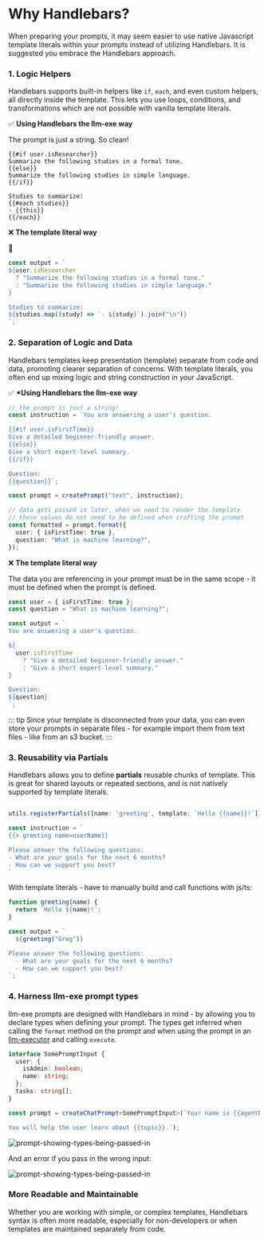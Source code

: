 # Why Handlebars?

When preparing your prompts, it may seem easier to use native Javascript template literals within your prompts instead of utilizing Handlebars. It is suggested you embrace the Handlebars approach.

### 1. Logic Helpers

Handlebars supports built-in helpers like `if`, `each`, and even custom helpers, all directly inside the template. This lets you use loops, conditions, and transformations which are not possible with vanilla template literals.

✅ **Using Handlebars the llm-exe way**

The prompt is just a string. So clean!

```
{{#if user.isResearcher}}
Summarize the following studies in a formal tone.
{{else}}
Summarize the following studies in simple language.
{{/if}}

Studies to summarize:
{{#each studies}}
- {{this}}
{{/each}}
```

❌ **The template literal way**

🤮

```js
const output = `
${user.isResearcher
  ? "Summarize the following studies in a formal tone."
  : "Summarize the following studies in simple language."
}

Studies to summarize:
${studies.map((study) => `- ${study}`).join("\n")}
`;
```

### 2. Separation of Logic and Data

Handlebars templates keep presentation (template) separate from code and data, promoting clearer separation of concerns. With template literals, you often end up mixing logic and string construction in your JavaScript.

✅ **\*Using Handlebars the llm-exe way**

```ts
// the prompt is just a string!
const instruction = `You are answering a user's question.

{{#if user.isFirstTime}}
Give a detailed beginner-friendly answer.
{{else}}
Give a short expert-level summary.
{{/if}}

Question:
{{question}}`;

const prompt = createPrompt("text", instruction);

// data gets passed in later, when we need to render the template
// these values do not need to be defined when crafting the prompt
const formatted = prompt.format({
  user: { isFirstTime: true },
  question: "What is machine learning?",
});
```

❌ **The template literal way**

The data you are referencing in your prompt must be in the same scope - it must be defined when the prompt is defined.

```ts
const user = { isFirstTime: true };
const question = "What is machine learning?";

const output = `
You are answering a user's question.

${
  user.isFirstTime
    ? "Give a detailed beginner-friendly answer."
    : "Give a short expert-level summary."
}

Question:
${question}
`;
```

::: tip
Since your template is disconnected from your data, you can even store your prompts in separate files - for example import them from text files - like from an s3 bucket.
:::


### 3. Reusability via Partials

Handlebars allows you to define **partials** reusable chunks of template. This is great for shared layouts or repeated sections, and is not natively supported by template literals.

```ts

utils.registerPartials([name: 'greeting', template: `Hello {{name}}!`])

const instruction = `
{{> greeting name=userName}}

Please answer the following questions:
- What are your goals for the next 6 months?
- How can we support you best?
`
```

With template literals - have to manually build and call functions with js/ts:

```ts
function greeting(name) {
  return `Hello ${name}!`;
}

const output = `
  ${greeting("Greg")}

Please answer the following questions:
  - What are your goals for the next 6 months?
  - How can we support you best?
`;
```

### 4. Harness llm-exe prompt types

llm-exe prompts are designed with Handlebars in mind - by allowing you to declare types when defining your prompt. The types get inferred when calling the `format` method on the prompt and when using the prompt in an [llm-executor](/executor/) and calling `execute`.

```ts
interface SomePromptInput {
  user: {
    isAdmin: boolean;
    name: string;
  };
  tasks: string[];
}

const prompt = createChatPrompt<SomePromptInput>(`Your name is {{agentName}}.

You will help the user learn about {{topic}}.`);
```

![prompt-showing-types-being-passed-in](/images/prompt-showing-types-being-passed-in.jpg)

And an error if you pass in the wrong input:

![prompt-showing-types-being-passed-in](/images/prompt-showing-types-being-passed-in-with-error.jpg)

### More Readable and Maintainable

Whether you are working with simple, or complex templates, Handlebars syntax is often more readable, especially for non-developers or when templates are maintained separately from code.
